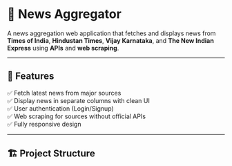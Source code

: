 # 📰 News Aggregator

A news aggregation web application that fetches and displays news from **Times of India**, **Hindustan Times**, **Vijay Karnataka**, and **The New Indian Express** using **APIs** and **web scraping**.

---

## 🚀 Features
✅ Fetch latest news from major sources  
✅ Display news in separate columns with clean UI  
✅ User authentication (Login/Signup)  
✅ Web scraping for sources without official APIs  
✅ Fully responsive design  

---

## 🏗️ Project Structure
